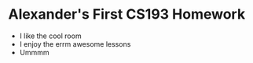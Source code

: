 # Alexander's First CS193 Homework

- I like the cool room
- I enjoy the errm awesome lessons
- Ummmm
